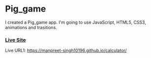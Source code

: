 # Pig_game

I created a Pig_game app. I'm going to use JavaScript, HTML5, CSS3, animations and trasitions.

### [Live Site](https://manpreet-singh10196.github.io/calculator/)

Live URL1: https://manpreet-singh10196.github.io/calculator/

